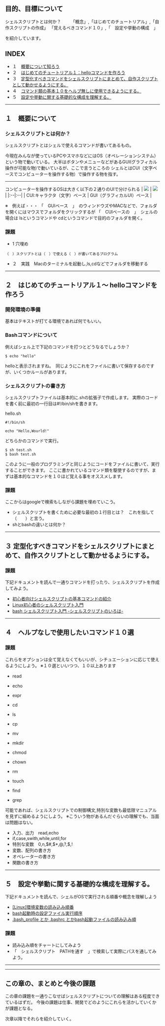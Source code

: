 ## 目的、目標について

シェルスクリプトとは何か？　　
「概念」,「はじめてのチュートリアル」,「自作スクリプトの作成」
「覚えるべきコマンド１０」,「　設定や挙動の構成　」

を紹介しています。

<!--more-->
## INDEX
- １　[概要について知ろう](#part1)
- ２　[はじめてのチュートリアル１：helloコマンドを作ろう](#part2)
- ３　[定型化すべきコマンドをシェルスクリプトにまとめて、自作スクリプトとして動かせるようにする。](#part3)
- ４　[コマンド類の基本１０をヘルプ無しに使用できるようにする。](#part4)
- ５　[設定や挙動に関する基礎的な構成を理解する。](#part5)



<a id="part1"></a>
<hr>

## １　概要について

### シェルスクリプトとは何か？

シェルスクリプトとはシェルで使えるコマンドが書いてあるもの。

今現在みんなが使っているPCやスマホなどにはOS（オペレーションシステム）という物で動いている。
大半はボタンやメニューなどがあるGUI(グラフィカル操作が可能な物)で動いているが、ここで言うところの
シェルとはCUI（文字ベースでコンピューターを操作する物）で操作する物を指す。

<hr>
コンピューターを操作するOSは大きく以下の２通りのUIで分けられる
| <img src="/images/cui.png"> | <img src="/images/gui.jpg"> |
|:--|:--|
| CUI:キャラクタ（文字）ベース | GUI（グラフィカルUI）ベース |

※　例えば・・・
「　GUIベース　」　のウィンドウズやMACなどで、フォルダを開くにはマウスでフォルダをクリックするが
「　CUIベースの　」　シェルの場合は lsというコマンドや cdというコマンドで目的のフォルダを開く。


### 課題

- 1 穴埋め

```
（　）スクリプトとは（　）で使える（　）が書いてあるプログラム
```

- ２　実践　Macのターミナルを起動し,ls,cdなどでフォルダを移動する



<a id="part2"></a>
<hr>

## ２　はじめてのチュートリアル１〜 helloコマンドを作ろう

### 開発環境の準備

基本はテキストが打てる環境であれば何でもいい。

### Bashコマンドについて

例えばシェル上で下記のコマンドを打つとどうなるでしょうか？

```
$ echo "hello"

```
helloと表示されますね。　同じようにこれをファイルに書いて保存するのですが、いくつかルールがあります。

### シェルスクリプトの書き方

シェルスクリプトファイルは基本的に.shの拡張子で作成します。
実際のコードを書く前に最初の一行目は#!/bin/shを書きます。


hello.sh
```
#!/bin/sh

echo "Hello,Wourld!"

```

どちらかのコマンドで実行。

```
$ sh test.sh
$ bash test.sh
```

このように一般のプログラミングと同じようにコードをファイルに書いて、実行することができます。
ここに書かれているコマンド類を駆使するのですが、まずは基本的なコマンドを１０ほど覚える事をオススメします。


### 課題

ここからはgoogleで検索もしながら課題を埋めていこう。

- シェルスクリプトを書くために必要な最初の１行目とは？　これを指して（　　）と言う。
- shとbashの違いとは何か？




<a id="part3"></a>
<hr>


## ３ 定型化すべきコマンドをシェルスクリプトにまとめて、自作スクリプトとして動かせるようにする。

### 課題

下記ドキュメントを読んで一通りコマンドを打ったり、シェルスクリプトを作成してみよう。

- [初心者向けシェルスクリプトの基本コマンドの紹介](https://qiita.com/zayarwinttun/items/0dae4cb66d8f4bd2a337)
- [Linux初心者のシェルスクリプト入門](https://qiita.com/lrf141/items/6c01d2f7afff79cd7286)
- [bash シェルスクリプト入門 -シェルスクリプトのいろは-](http://shellscript.sunone.me/tutorial.html)



<a id="part4"></a>
<hr>

## ４　ヘルプなしで使用したいコマンド１０選

### 課題

これらをオプションは全て覚えなくてもいいが、シチュエーションに応じて使えるようにしよう。
※１０選といいつつ、１０以上あります

- read　
- echo
- expr

- cd
- ls
- cp
- mv
- mkdir
- chmod
- chown
- rm

- touch
- find
- grep


可能であれば、シェルスクリプトでの制御構文,特別な変数も最低限マニュアルを見ずに組めるようにしよう。
※こういう物があるんだぐらいの理解でも、当面は問題はない。

- 入力、出力　read,echo
- if,case,swith,while,until,for
- 特別な変数　$0,$n,$#,$*,$@,$?,$$,$!
- 変数、配列の書き方
- オペレーターの書き方
- 関数の書き方


<a id="part5"></a>
<hr>

## ５　設定や挙動に関する基礎的な構成を理解する。

下記ドキュメントを読んで、シェルがOSで実行される順番や概念を理解しよう

- [[Linux]環境変数の読み込み順番](https://qiita.com/yunzeroin/items/480a3a677f78a57ac52f)
- [bash起動時の設定ファイル実行順序](https://qiita.com/tatesuke/items/88629e9550b813109964)
- [.bash_profile とか .bashrc とかbash起動ファイルの読み込み順](http://nrok81.hatenablog.com/entry/2014/08/12/140413)

### 課題

- 読み込み順をチャートにしてみよう
- 「　シェルスクリプト　PATHを通す　」で検索して実際にパスを通してみよう。


<hr>
<a id="part6"></a>
<hr>

## この章の、まとめと今後の課題

この章の課題を一通りこなせばシェルスクリプトについての理解はある程度できているはずだ。
今後の課題は仕事、開発でどのようにこれらを活かしていくかが課題となる。

次章以降でそれらを紹介していく。

